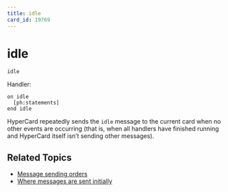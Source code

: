 ```yaml
---
title: idle
card_id: 19769
---
```


# idle

```
idle
```

Handler:

```
on idle
  [ph:statements]
end idle
```

HyperCard repeatedly sends the `idle` message to the current card when no other events are occurring (that is, when all handlers have finished running and HyperCard itself isn’t sending other messages).

## Related Topics

* [Message sending orders](/HyperTalkReference/systemmessages/Message-sending-orders)
* [Where messages are sent initially](/HyperTalkReference/systemmessages/Where-messages-are-sent-initially)
